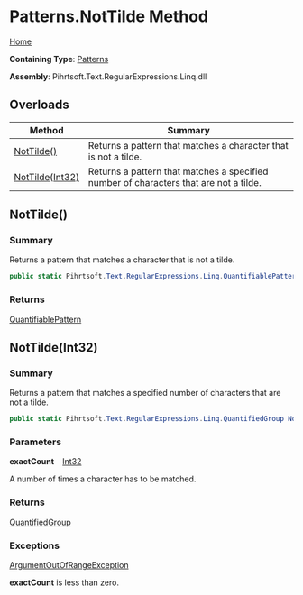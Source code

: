 # Patterns\.NotTilde Method

[Home](../../../../../../README.md)

**Containing Type**: [Patterns](../README.md)

**Assembly**: Pihrtsoft\.Text\.RegularExpressions\.Linq\.dll

## Overloads

| Method | Summary |
| ------ | ------- |
| [NotTilde()](#Pihrtsoft_Text_RegularExpressions_Linq_Patterns_NotTilde) | Returns a pattern that matches a character that is not a tilde\. |
| [NotTilde(Int32)](#Pihrtsoft_Text_RegularExpressions_Linq_Patterns_NotTilde_System_Int32_) | Returns a pattern that matches a specified number of characters that are not a tilde\. |

## NotTilde\(\) <a name="Pihrtsoft_Text_RegularExpressions_Linq_Patterns_NotTilde"></a>

### Summary

Returns a pattern that matches a character that is not a tilde\.

```csharp
public static Pihrtsoft.Text.RegularExpressions.Linq.QuantifiablePattern NotTilde()
```

### Returns

[QuantifiablePattern](../../QuantifiablePattern/README.md)

## NotTilde\(Int32\) <a name="Pihrtsoft_Text_RegularExpressions_Linq_Patterns_NotTilde_System_Int32_"></a>

### Summary

Returns a pattern that matches a specified number of characters that are not a tilde\.

```csharp
public static Pihrtsoft.Text.RegularExpressions.Linq.QuantifiedGroup NotTilde(int exactCount)
```

### Parameters

**exactCount** &ensp; [Int32](https://docs.microsoft.com/en-us/dotnet/api/system.int32)

A number of times a character has to be matched\.

### Returns

[QuantifiedGroup](../../QuantifiedGroup/README.md)

### Exceptions

[ArgumentOutOfRangeException](https://docs.microsoft.com/en-us/dotnet/api/system.argumentoutofrangeexception)

**exactCount** is less than zero\.

